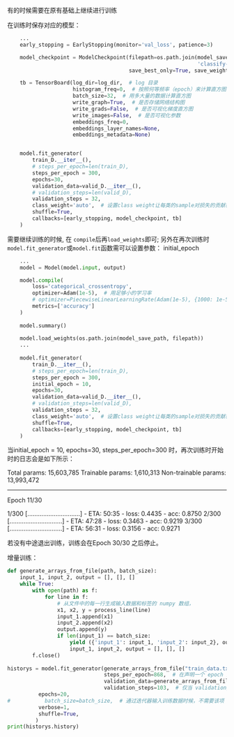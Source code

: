 
有的时候需要在原有基础上继续进行训练

在训练时保存对应的模型：
```python
    ...
    early_stopping = EarlyStopping(monitor='val_loss', patience=3)

    model_checkpoint = ModelCheckpoint(filepath=os.path.join(model_save_path,
                                                             'classify-{epoch:02d}-{val_loss:.2f}-{val_acc:.3f}.hdf5'),
                                       save_best_only=True, save_weights_only=False)

    tb = TensorBoard(log_dir=log_dir,  # log 目录
                     histogram_freq=0,  # 按照何等频率（epoch）来计算直方图，0为不计算
                     batch_size=32,  # 用多大量的数据计算直方图
                     write_graph=True,  # 是否存储网络结构图
                     write_grads=False,  # 是否可视化梯度直方图
                     write_images=False,  # 是否可视化参数
                     embeddings_freq=0,
                     embeddings_layer_names=None,
                     embeddings_metadata=None)


    model.fit_generator(
        train_D.__iter__(),
        # steps_per_epoch=len(train_D),
        steps_per_epoch = 300,
        epochs=30,
        validation_data=valid_D.__iter__(),
        # validation_steps=len(valid_D),
        validation_steps = 32,
        class_weight='auto',  # 设置class weight让每类的sample对损失的贡献相等。
        shuffle=True,
        callbacks=[early_stopping, model_checkpoint, tb]
    )
```    

需要继续训练的时候, 在 `compile`后再`load_weights`即可; 
另外在再次训练时`model.fit_generator`或`model.fit`函数需可以设置参数： initial_epoch

```python
    ...
    model = Model(model.input, output)

    model.compile(
        loss='categorical_crossentropy',
        optimizer=Adam(1e-5),  # 用足够小的学习率
        # optimizer=PiecewiseLinearLearningRate(Adam(1e-5), {1000: 1e-5, 2000: 6e-5}),
        metrics=['accuracy']
    )
    
    model.summary()
    
    model.load_weights(os.path.join(model_save_path, filepath))
    ...
    
    model.fit_generator(
        train_D.__iter__(),
        # steps_per_epoch=len(train_D),
        steps_per_epoch = 300,
        initial_epoch = 10,
        epochs=30,
        validation_data=valid_D.__iter__(),
        # validation_steps=len(valid_D),
        validation_steps = 32,
        class_weight='auto',  # 设置class weight让每类的sample对损失的贡献相等。
        shuffle=True,
        callbacks=[early_stopping, model_checkpoint, tb]
    )
```

当initial_epoch = 10, epochs=30, steps_per_epoch=300 时，再次训练时开始时的日志会是如下所示：

Total params: 15,603,785
Trainable params: 1,610,313
Non-trainable params: 13,993,472
__________________________________________________________________________________________________
Epoch 11/30

  1/300 [..............................] - ETA: 50:35 - loss: 0.4435 - acc: 0.8750
  2/300 [..............................] - ETA: 47:28 - loss: 0.3463 - acc: 0.9219
  3/300 [..............................] - ETA: 56:31 - loss: 0.3156 - acc: 0.9271

若没有中途退出训练，训练会在Epoch 30/30 之后停止。


增量训练：
```python
def generate_arrays_from_file(path, batch_size):
    input_1, input_2, output = [], [], []
    while True:
        with open(path) as f:
            for line in f:
                # 从文件中的每一行生成输入数据和标签的 numpy 数组，
                x1, x2, y = process_line(line)
                input_1.append(x1)
                input_2.append(x2)
                output.append(y)
                if len(input_1) == batch_size:
                    yield ({'input_1': input_1, 'input_2': input_2}, output)
                    input_1, input_2, output = [], [], []
        f.close()
        
historys = model.fit_generator(generate_arrays_from_file("train_data.txt", batch_size), 
                               steps_per_epoch=868,  # 在声明一个 epoch 完成并开始下一个 epoch 之前从 generator 产生的总步数（批次样本）。 它通常应该等于你的数据集的样本数量除以批量大小。len(train_data)/batch_size
                               validation_data=generate_arrays_from_file("dev_data.txt", batch_size), 
                               validation_steps=103,  # 仅当 validation_data 是一个生成器时才可用。 在停止前 generator 生成的总步数（样本批数）。len(dev_data)/batch_size
          epochs=20, 
#           batch_size=batch_size,  # 通过迭代器输入训练数据时候，不需要该项
          verbose=1,
          shuffle=True,
         )
print(historys.history)
```